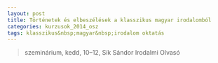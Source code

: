 ```yaml
---
layout: post
title: Történetek és elbeszélések a klasszikus magyar irodalomból 
categories: kurzusok_2014_osz
tags: klasszikus&nbsp;magyar&nbsp;irodalom oktatás
---
```


> szeminárium, kedd, 10–12, Sík Sándor Irodalmi Olvasó
